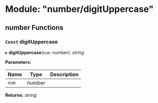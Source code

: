 # Module: "number/digitUppercase"

## number Functions

### `Const` digitUppercase

▸ **digitUppercase**(`num`: number): *string*

**Parameters:**

Name | Type | Description |
------ | ------ | ------ |
`num` | number |   |

**Returns:** *string*
